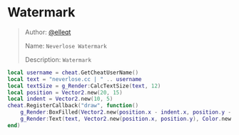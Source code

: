 # Watermark

> Author: [@elleqt](https://github.com/elleqt)  
>
> Name: `Neverlose Watermark`  
>
> Description: `Watermark`

```lua
local username = cheat.GetCheatUserName()
local text = "neverlose.cc | " .. username
local textSize = g_Render:CalcTextSize(text, 12)
local position = Vector2.new(20, 15)
local indent = Vector2.new(10, 5)
cheat.RegisterCallback("draw", function()
    g_Render:BoxFilled(Vector2.new(position.x - indent.x, position.y - indent.y), Vector2.new(position.x + textSize.x + indent.x, position.y + textSize.y + indent.y), Color.new(0, 0, 0, 0.7))
    g_Render:Text(text, Vector2.new(position.x, position.y), Color.new(1, 1, 1, 1), 12)
end)
```
